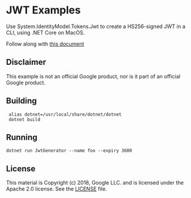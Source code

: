 # JWT Examples

Use System.IdentityModel.Tokens.Jwt to create a HS256-signed JWT in a CLI, using .NET
Core on MacOS.

Follow along with [this document](https://docs.microsoft.com/en-us/dotnet/core/tutorials/using-with-xplat-cli)

## Disclaimer

This example is not an official Google product, nor is it part of an official Google product.


## Building

```
 alias dotnet=/usr/local/share/dotnet/dotnet
 dotnet build
```

## Running

```
dotnet run JwtGenerator --name foo --expiry 3600
```


## License

This material is Copyright (c) 2018, Google LLC.
and is licensed under the Apache 2.0 license. See the [LICENSE](LICENSE) file.
